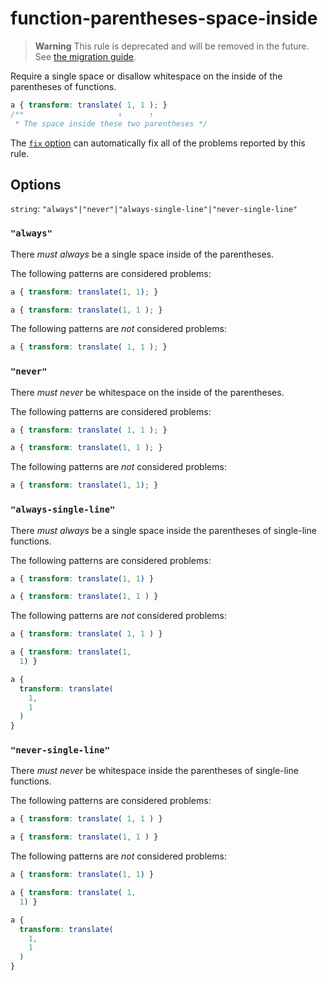 # function-parentheses-space-inside

> **Warning** This rule is deprecated and will be removed in the future. See [the migration guide](https://github.com/stylelint/stylelint/tree/15.2.0/docs/migration-guide/to-15.md).

Require a single space or disallow whitespace on the inside of the parentheses of functions.

<!-- prettier-ignore -->
```css
a { transform: translate( 1, 1 ); }
/**                     ↑      ↑
 * The space inside these two parentheses */
```

The [`fix` option](https://github.com/stylelint/stylelint/tree/15.2.0/docs/user-guide/options.md#fix) can automatically fix all of the problems reported by this rule.

## Options

`string`: `"always"|"never"|"always-single-line"|"never-single-line"`

### `"always"`

There _must always_ be a single space inside of the parentheses.

The following patterns are considered problems:

<!-- prettier-ignore -->
```css
a { transform: translate(1, 1); }
```

<!-- prettier-ignore -->
```css
a { transform: translate(1, 1 ); }
```

The following patterns are _not_ considered problems:

<!-- prettier-ignore -->
```css
a { transform: translate( 1, 1 ); }
```

### `"never"`

There _must never_ be whitespace on the inside of the parentheses.

The following patterns are considered problems:

<!-- prettier-ignore -->
```css
a { transform: translate( 1, 1 ); }
```

<!-- prettier-ignore -->
```css
a { transform: translate(1, 1 ); }
```

The following patterns are _not_ considered problems:

<!-- prettier-ignore -->
```css
a { transform: translate(1, 1); }
```

### `"always-single-line"`

There _must always_ be a single space inside the parentheses of single-line functions.

The following patterns are considered problems:

<!-- prettier-ignore -->
```css
a { transform: translate(1, 1) }
```

<!-- prettier-ignore -->
```css
a { transform: translate(1, 1 ) }
```

The following patterns are _not_ considered problems:

<!-- prettier-ignore -->
```css
a { transform: translate( 1, 1 ) }
```

<!-- prettier-ignore -->
```css
a { transform: translate(1,
  1) }
```

<!-- prettier-ignore -->
```css
a {
  transform: translate(
    1,
    1
  )
}
```

### `"never-single-line"`

There _must never_ be whitespace inside the parentheses of single-line functions.

The following patterns are considered problems:

<!-- prettier-ignore -->
```css
a { transform: translate( 1, 1 ) }
```

<!-- prettier-ignore -->
```css
a { transform: translate(1, 1 ) }
```

The following patterns are _not_ considered problems:

<!-- prettier-ignore -->
```css
a { transform: translate(1, 1) }
```

<!-- prettier-ignore -->
```css
a { transform: translate( 1,
  1) }
```

<!-- prettier-ignore -->
```css
a {
  transform: translate(
    1,
    1
  )
}
```
